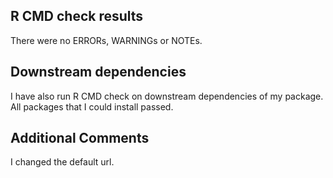 ## R CMD check results
There were no ERRORs, WARNINGs or NOTEs.

## Downstream dependencies
I have also run R CMD check on downstream dependencies of my package. All packages that I could install passed.

## Additional Comments
I changed the default url.

